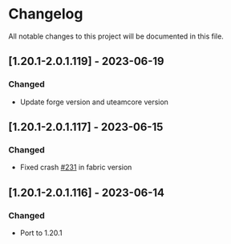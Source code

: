 # Changelog
All notable changes to this project will be documented in this file.

## [1.20.1-2.0.1.119] - 2023-06-19
### Changed
 - Update forge version and uteamcore version

## [1.20.1-2.0.1.117] - 2023-06-15
### Changed
 - Fixed crash [#231](https://github.com/MC-U-Team/Useful-Backpacks/issues/231) in fabric version

## [1.20.1-2.0.1.116] - 2023-06-14
### Changed
 - Port to 1.20.1